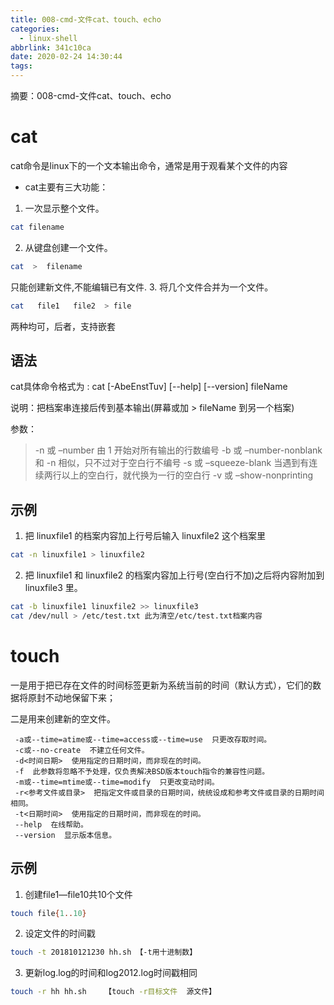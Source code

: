 ```yaml
---
title: 008-cmd-文件cat、touch、echo
categories:
  - linux-shell
abbrlink: 341c10ca
date: 2020-02-24 14:30:44
tags:
---
```


摘要：008-cmd-文件cat、touch、echo

<!-- more -->

# cat
cat命令是linux下的一个文本输出命令，通常是用于观看某个文件的内容

- cat主要有三大功能：
1. 一次显示整个文件。
```bash
cat filename
```
2. 从键盘创建一个文件。
``` BASH
cat  >  filename
```
只能创建新文件,不能编辑已有文件.
3. 将几个文件合并为一个文件。
``` BASH
cat   file1   file2  > file
```
两种均可，后者，支持嵌套

## 语法
cat具体命令格式为 : cat [-AbeEnstTuv] [--help] [--version] fileName

说明：把档案串连接后传到基本输出(屏幕或加 > fileName 到另一个档案)

参数：
> -n 或 –number 由 1 开始对所有输出的行数编号
> -b 或 –number-nonblank 和 -n 相似，只不过对于空白行不编号
> -s 或 –squeeze-blank 当遇到有连续两行以上的空白行，就代换为一行的空白行
> -v 或 –show-nonprinting
## 示例
1. 把 linuxfile1 的档案内容加上行号后输入 linuxfile2 这个档案里
``` BASH
cat -n linuxfile1 > linuxfile2
```
2. 把 linuxfile1 和 linuxfile2 的档案内容加上行号(空白行不加)之后将内容附加到 linuxfile3 里。
``` BASH
cat -b linuxfile1 linuxfile2 >> linuxfile3
cat /dev/null > /etc/test.txt 此为清空/etc/test.txt档案内容
```

# touch 

一是用于把已存在文件的时间标签更新为系统当前的时间（默认方式），它们的数据将原封不动地保留下来；

二是用来创建新的空文件。

``` text
 -a或--time=atime或--time=access或--time=use  只更改存取时间。
 -c或--no-create  不建立任何文件。
 -d<时间日期>  使用指定的日期时间，而非现在的时间。
 -f  此参数将忽略不予处理，仅负责解决BSD版本touch指令的兼容性问题。
 -m或--time=mtime或--time=modify  只更改变动时间。
 -r<参考文件或目录>  把指定文件或目录的日期时间，统统设成和参考文件或目录的日期时间相同。
 -t<日期时间>  使用指定的日期时间，而非现在的时间。
 --help  在线帮助。
 --version  显示版本信息。
```

## 示例
1. 创建file1—file10共10个文件
``` BASH
touch file{1..10}
```
2. 设定文件的时间戳
``` BASH
touch -t 201810121230 hh.sh 【-t用十进制数】
```
3. 更新log.log的时间和log2012.log时间戳相同
``` BASH
touch -r hh hh.sh    【touch -r目标文件  源文件】
```




